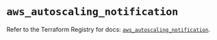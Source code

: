 # `aws_autoscaling_notification`

Refer to the Terraform Registry for docs: [`aws_autoscaling_notification`](https://registry.terraform.io/providers/hashicorp/aws/5.70.0/docs/resources/autoscaling_notification).
